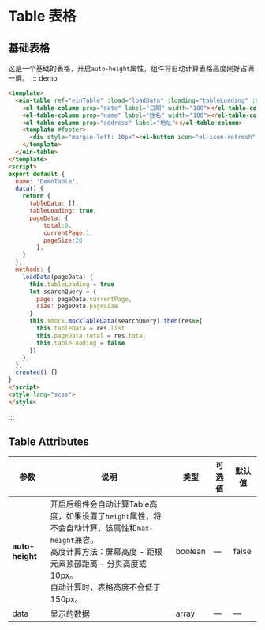 # Table 表格

## 基础表格
这是一个基础的表格，开启`auto-height`属性，组件将自动计算表格高度刚好占满一屏。
::: demo 
```html
<template>
  <ein-table ref="einTable" :load="loadData" :loading="tableLoading" :data="tableData" auto-height :total="pageData.total" :current-page.sync="pageData.currentPage" :page-size.sync="pageData.pageSize" >
    <el-table-column prop="date" label="日期" width="180"></el-table-column>
    <el-table-column prop="name" label="姓名" width="180"></el-table-column>
    <el-table-column prop="address" label="地址"></el-table-column>
    <template #footer>
      <div style="margin-left: 10px"><el-button icon="el-icon-refresh" @click="loadData">刷新</el-button></div>
    </template>
  </ein-table>
</template>
<script>
export default {
  name: 'DemoTable',
  data() {
    return {
      tableData: [],
      tableLoading: true,
      pageData: {
          total:0,
          currentPage:1,
          pageSize:20
        },
    }
  },
  methods: {
    loadData(pageData) {
      this.tableLoading = true
      let searchQuery = {
        page: pageData.currentPage,
        size: pageData.pageSize
      }
      this.$mock.mockTableData(searchQuery).then(res=>{
        this.tableData = res.list
        this.pageData.total = res.total
        this.tableLoading = false
      })
    },
  },
  created() {}
}
</script>
<style lang="scss">
</style>
```
:::

## Table Attributes
<div class="docs-table-wrapper">

| 参数 | 说明 | 类型 | 可选值 | 默认值 |
| --- | --- | --- | --- | --- |
| **auto-height** | 开启后组件会自动计算Table高度，如果设置了`height`属性，将不会自动计算，该属性和`max-height`兼容。<br/>高度计算方法：屏幕高度 - 距根元素顶部距离 - 分页高度或10px。<br/>自动计算时，表格高度不会低于150px。 | boolean | — | false |
| data | 显示的数据 | array | — | — |

</div>
